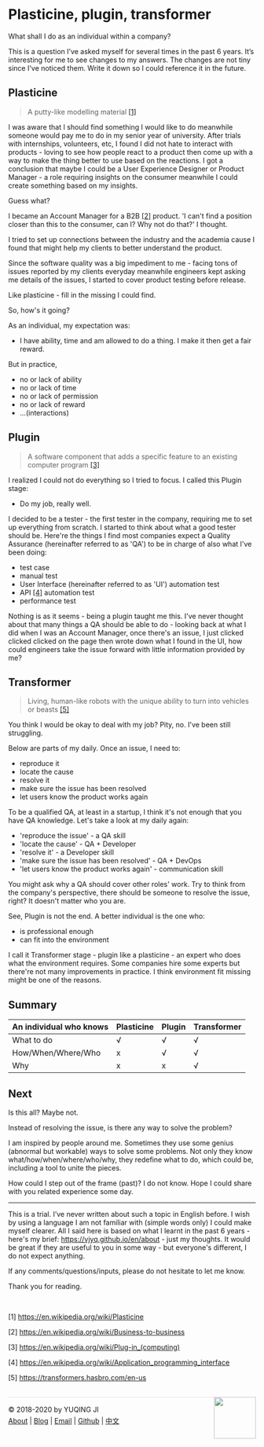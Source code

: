 # Plasticine, plugin, transformer

What shall I do as an individual within a company?

This is a question I’ve asked myself for several times in the past 6 years. It’s interesting for me to see changes to my answers. The changes are not tiny since I've noticed them. Write it down so I could reference it in the future.

## Plasticine

> A putty-like modelling material <a href="#1">[1]</a>

I was aware that I should find something I would like to do meanwhile someone would pay me to do in my senior year of university. After trials with internships, volunteers, etc, I found I did not hate to interact with products - loving to see how people react to a product then come up with a way to make the thing better to use based on the reactions. I got a conclusion that maybe I could be a User Experience Designer or Product Manager - a role requiring insights on the consumer meanwhile I could create something based on my insights. 

Guess what? 

I became an Account Manager for a B2B <a href="#2">[2]</a> product. 'I can't find a position closer than this to the consumer, can I? Why not do that?' I thought.

I tried to set up connections between the industry and the academia cause I found that might help my clients to better understand the product. 

Since the software quality was a big impediment to me - facing tons of issues reported by my clients everyday meanwhile engineers kept asking me details of the issues, I started to cover product testing before release. 

Like plasticine - fill in the missing I could find. 

So, how's it going? 

As an individual, my expectation was:

- I have ability, time and am allowed to do a thing. I make it then get a fair reward.

But in practice, 

- no or lack of ability
- no or lack of time
- no or lack of permission
- no or lack of reward
- ...(interactions)

## Plugin

> A software component that adds a specific feature to an existing computer program <a href="#3">[3]</a>

I realized I could not do everything so I tried to focus. I called this Plugin stage:

- Do my job, really well.

I decided to be a tester - the first tester in the company, requiring me to set up everything from scratch. I started to think about what a good tester should be. Here're the things I find most companies expect a Quality Assurance (hereinafter referred to as 'QA') to be in charge of also what I've been doing:

- test case
- manual test
- User Interface (hereinafter referred to as 'UI') automation test
- API <a href="#4">[4]</a> automation test
- performance test

Nothing is as it seems - being a plugin taught me this. I've never thought about that many things a QA should be able to do - looking back at what I did when I was an Account Manager, once there's an issue, I just clicked clicked clicked on the page then wrote down what I found in the UI, how could engineers take the issue forward with little information provided by me? 

## Transformer

> Living, human-like robots with the unique ability to turn into vehicles or beasts <a href="#5">[5]</a>

You think I would be okay to deal with my job? Pity, no. I've been still struggling. 

Below are parts of my daily. Once an issue, I need to:

- reproduce it
- locate the cause
- resolve it
- make sure the issue has been resolved
- let users know the product works again

To be a qualified QA, at least in a startup, I think it's not enough that you have QA knowledge. Let's take a look at my daily again:

- 'reproduce the issue' - a QA skill
- 'locate the cause' - QA + Developer
- 'resolve it' - a Developer skill
- 'make sure the issue has been resolved' - QA + DevOps
- 'let users know the product works again' - communication skill

You might ask why a QA should cover other roles' work. Try to think from the company's perspective, there should be someone to resolve the issue, right? It doesn't matter who you are. 

See, Plugin is not the end. A better individual is the one who:

- is professional enough
- can fit into the environment

I call it Transformer stage - plugin like a plasticine - an expert who does what the environment requires. Some companies hire some experts but there're not many improvements in practice. I think environment fit missing might be one of the reasons. 

## Summary

| An individual who knows | Plasticine | Plugin | Transformer |
| ----------------------- | ---------- | ------ | ----------- |
| What to do              | √          | √      | √           |
| How/When/Where/Who      | x          | √      | √           |
| Why                     | x          | x      | √           |

## Next

Is this all? Maybe not. 

Instead of resolving the issue, is there any way to solve the problem? 

I am inspired by people around me. Sometimes they use some genius (abnormal but workable) ways to solve some problems. Not only they know what/how/when/where/who/why, they redefine what to do, which could be, including a tool to unite the pieces.

How could I step out of the frame (past)? I do not know. Hope I could share with you related experience some day.

---

This is a trial. I’ve never written about such a topic in English before. I wish by using a language I am not familiar with (simple words only) I could make myself clearer. All I said here is based on what I learnt in the past 6 years - here's my brief: https://vjyq.github.io/en/about - just my thoughts. It would be great if they are useful to you in some way - but everyone's different, I do not expect anything. 

If any comments/questions/inputs, please do not hesitate to let me know. 

Thank you for reading.

<br>

<a name="1">[1]</a> https://en.wikipedia.org/wiki/Plasticine

<a name="2">[2]</a> https://en.wikipedia.org/wiki/Business-to-business

<a name="3">[3]</a> https://en.wikipedia.org/wiki/Plug-in_(computing)

<a name="4">[4]</a> https://en.wikipedia.org/wiki/Application_programming_interface

<a name="5">[5]</a> https://transformers.hasbro.com/en-us

<br>

<div><a href="https://vjyq.github.io/daily"><img src="https://github.com/vjyq/vjyq.github.io/blob/master/avatar.png?raw=true" style="float:right;width:85px;height:85px"/></a></div><div style="border-top:1px solid #e1e4e8;padding-top:16px"></div>
<div>© 2018-2020 by YUQING JI</div>
<div style="padding-top:0.3em"><a href="https://vjyq.github.io/en/about">About</a> | <a href="https://vjyq.github.io/">Blog</a> | <a href="mailto:yuqing.ji@outlook.com">Email</a> | <a href="https://github.com/vjyq">Github</a> | <a href="https://vjyq.github.io/zh">中文</a></div>

